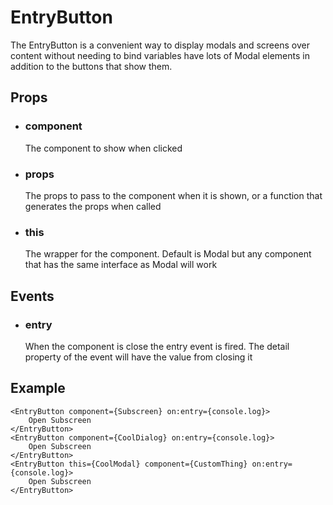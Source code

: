 # EntryButton

The EntryButton is a convenient way to display modals and screens over
content without needing to bind variables have lots of Modal elements in
addition to the buttons that show them.

## Props

- ### component
    The component to show when clicked
- ### props
    The props to pass to the component when it is shown, or a function that
    generates the props when called
- ### this
    The wrapper for the component. Default is Modal but any component that
    has the same interface as Modal will work

## Events
- ### entry
    When the component is close the entry event is fired. The detail
    property of the event will have the value from closing it

## Example
```svelte
<EntryButton component={Subscreen} on:entry={console.log}>
    Open Subscreen
</EntryButton>
<EntryButton component={CoolDialog} on:entry={console.log}>
    Open Subscreen
</EntryButton>
<EntryButton this={CoolModal} component={CustomThing} on:entry={console.log}>
    Open Subscreen
</EntryButton>
```
